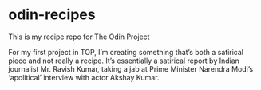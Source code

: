 # odin-recipes
This is my recipe repo for The Odin Project

For my first project in TOP, I’m creating something that’s both a satirical piece and not really a recipe. It’s essentially a satirical report by Indian journalist Mr. Ravish Kumar, taking a jab at Prime Minister Narendra Modi’s ‘apolitical’ interview with actor Akshay Kumar.